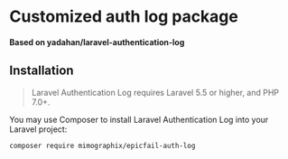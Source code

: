 # Customized auth log package
#### Based on yadahan/laravel-authentication-log

## Installation

> Laravel Authentication Log requires Laravel 5.5 or higher, and PHP 7.0+.

You may use Composer to install Laravel Authentication Log into your Laravel project:

    composer require mimographix/epicfail-auth-log
